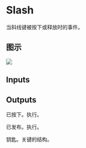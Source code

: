 # Slash

当斜线键被按下或释放时的事件。

## 图示

![]($-20221218-19265153.png)

## Inputs

## Outputs

已按下。执行。

已发布。执行。

钥匙。关键的结构。
